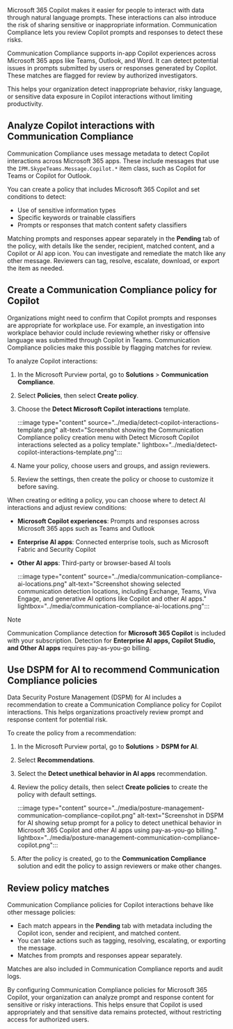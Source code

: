 Microsoft 365 Copilot makes it easier for people to interact with data through natural language prompts. These interactions can also introduce the risk of sharing sensitive or inappropriate information. Communication Compliance lets you review Copilot prompts and responses to detect these risks.

Communication Compliance supports in-app Copilot experiences across Microsoft 365 apps like Teams, Outlook, and Word. It can detect potential issues in prompts submitted by users or responses generated by Copilot. These matches are flagged for review by authorized investigators.

This helps your organization detect inappropriate behavior, risky language, or sensitive data exposure in Copilot interactions without limiting productivity.

## Analyze Copilot interactions with Communication Compliance

Communication Compliance uses message metadata to detect Copilot interactions across Microsoft 365 apps. These include messages that use the `IPM.SkypeTeams.Message.Copilot.*` item class, such as Copilot for Teams or Copilot for Outlook.

You can create a policy that includes Microsoft 365 Copilot and set conditions to detect:

- Use of sensitive information types
- Specific keywords or trainable classifiers
- Prompts or responses that match content safety classifiers

Matching prompts and responses appear separately in the **Pending** tab of the policy, with details like the sender, recipient, matched content, and a Copilot or AI app icon. You can investigate and remediate the match like any other message. Reviewers can tag, resolve, escalate, download, or export the item as needed.

## Create a Communication Compliance policy for Copilot

Organizations might need to confirm that Copilot prompts and responses are appropriate for workplace use. For example, an investigation into workplace behavior could include reviewing whether risky or offensive language was submitted through Copilot in Teams. Communication Compliance policies make this possible by flagging matches for review.

To analyze Copilot interactions:

1. In the Microsoft Purview portal, go to **Solutions** > **Communication Compliance**.
1. Select **Policies**, then select **Create policy**.
1. Choose the **Detect Microsoft Copilot interactions** template.

    :::image type="content" source="../media/detect-copilot-interactions-template.png" alt-text="Screenshot showing the Communication Compliance policy creation menu with Detect Microsoft Copilot interactions selected as a policy template." lightbox="../media/detect-copilot-interactions-template.png":::

1. Name your policy, choose users and groups, and assign reviewers.
1. Review the settings, then create the policy or choose to customize it before saving.

When creating or editing a policy, you can choose where to detect AI interactions and adjust review conditions:

- **Microsoft Copilot experiences**: Prompts and responses across Microsoft 365 apps such as Teams and Outlook
- **Enterprise AI apps**: Connected enterprise tools, such as Microsoft Fabric and Security Copilot
- **Other AI apps**: Third-party or browser-based AI tools

    :::image type="content" source="../media/communication-compliance-ai-locations.png" alt-text="Screenshot showing selected communication detection locations, including Exchange, Teams, Viva Engage, and generative AI options like Copilot and other AI apps." lightbox="../media/communication-compliance-ai-locations.png":::

> [!NOTE]
> Communication Compliance detection for **Microsoft 365 Copilot** is included with your subscription. Detection for **Enterprise AI apps, Copilot Studio, and Other AI apps** requires pay-as-you-go billing.

## Use DSPM for AI to recommend Communication Compliance policies

Data Security Posture Management (DSPM) for AI includes a recommendation to create a Communication Compliance policy for Copilot interactions. This helps organizations proactively review prompt and response content for potential risk.

To create the policy from a recommendation:

1. In the Microsoft Purview portal, go to **Solutions** > **DSPM for AI**.
1. Select **Recommendations**.
1. Select the **Detect unethical behavior in AI apps** recommendation.
1. Review the policy details, then select **Create policies** to create the policy with default settings.

    :::image type="content" source="../media/posture-management-communication-compliance-copilot.png" alt-text="Screenshot in DSPM for AI showing setup prompt for a policy to detect unethical behavior in Microsoft 365 Copilot and other AI apps using pay-as-you-go billing." lightbox="../media/posture-management-communication-compliance-copilot.png":::

1. After the policy is created, go to the **Communication Compliance** solution and edit the policy to assign reviewers or make other changes.

## Review policy matches

Communication Compliance policies for Copilot interactions behave like other message policies:

- Each match appears in the **Pending** tab with metadata including the Copilot icon, sender and recipient, and matched content.
- You can take actions such as tagging, resolving, escalating, or exporting the message.
- Matches from prompts and responses appear separately.

Matches are also included in Communication Compliance reports and audit logs.

By configuring Communication Compliance policies for Microsoft 365 Copilot, your organization can analyze prompt and response content for sensitive or risky interactions. This helps ensure that Copilot is used appropriately and that sensitive data remains protected, without restricting access for authorized users.

